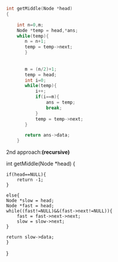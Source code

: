 ```c
int getMiddle(Node *head)
{

    int n=0,m;
    Node *temp = head,*ans;
    while(temp){
       n = n+1;
       temp = temp->next;
       }
       
       
       m = (n/2)+1;
       temp = head;
       int i=0;
       while(temp){
           i++;
           if(i==m){
               ans = temp;
               break;
           }
           temp = temp->next;
       }

       return ans->data;
    }

```
 2nd approach:**(recursive)**

int getMiddle(Node *head)
{

    if(head==NULL){
        return -1;
    }
    
    else{
    Node *slow = head;
    Node *fast = head;
    while((fast!=NULL)&&(fast->next!=NULL)){
        fast = fast->next->next;
        slow = slow->next;
    }
    
    return slow->data;
    }
}
